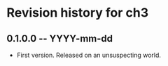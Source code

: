 # Revision history for ch3

## 0.1.0.0 -- YYYY-mm-dd

* First version. Released on an unsuspecting world.
